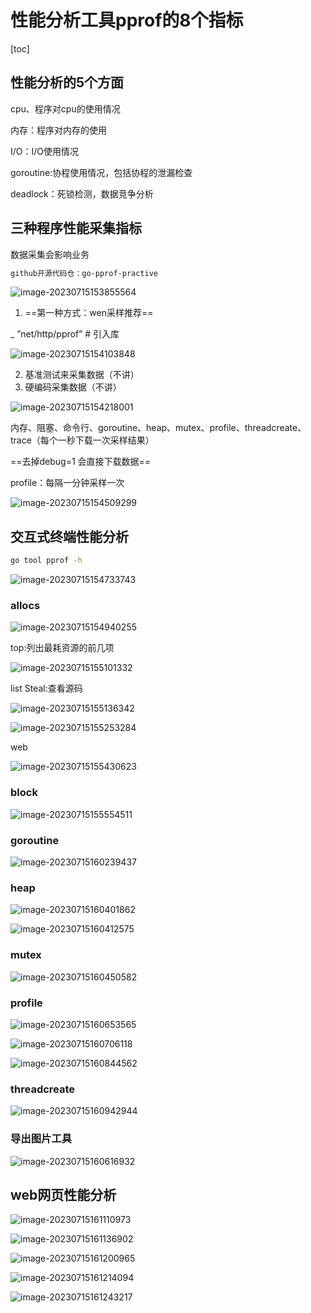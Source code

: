 # 性能分析工具pprof的8个指标

[toc]

## 性能分析的5个方面

cpu、程序对cpu的使用情况

内存：程序对内存的使用

I/O：I/O使用情况

goroutine:协程使用情况，包括协程的泄漏检查

deadlock：死锁检测，数据竞争分析

## 三种程序性能采集指标

数据采集会影响业务

```bash
github开源代码仓：go-pprof-practive 
```

![image-20230715153855564](imgs/image-20230715153855564.png)

1.  ==第一种方式：wen采样推荐==

   _ ”net/http/pprof”  # 引入库

   ![image-20230715154103848](imgs/image-20230715154103848.png)

2. 基准测试来采集数据（不讲）
3. 硬编码采集数据（不讲）

![image-20230715154218001](imgs/image-20230715154218001.png)

内存、阻塞、命令行、goroutine、heap、mutex、profile、threadcreate、trace（每个一秒下载一次采样结果）

==去掉debug=1 会直接下载数据==

profile：每隔一分钟采样一次

![image-20230715154509299](imgs/image-20230715154509299.png)



## 交互式终端性能分析

```bash
go tool pprof -h
```

![image-20230715154733743](imgs/image-20230715154733743.png)

### allocs

![image-20230715154940255](imgs/image-20230715154940255.png)

top:列出最耗资源的前几项

![image-20230715155101332](imgs/image-20230715155101332.png)

list Steal:查看源码

![image-20230715155136342](imgs/image-20230715155136342.png)

![image-20230715155253284](imgs/image-20230715155253284.png)

web

![image-20230715155430623](imgs/image-20230715155430623.png)

### block

![image-20230715155554511](imgs/image-20230715155554511.png)

### goroutine

![image-20230715160239437](imgs/image-20230715160239437.png)

### heap

![image-20230715160401862](imgs/image-20230715160401862.png)

![image-20230715160412575](imgs/image-20230715160412575.png)

### mutex

![image-20230715160450582](imgs/image-20230715160450582.png)

### profile

![image-20230715160653565](imgs/image-20230715160653565.png)

![image-20230715160706118](imgs/image-20230715160706118.png)

![image-20230715160844562](imgs/image-20230715160844562.png)

### threadcreate

![image-20230715160942944](imgs/image-20230715160942944.png)



### 导出图片工具

![image-20230715160616932](imgs/image-20230715160616932.png)

## web网页性能分析

![image-20230715161110973](imgs/image-20230715161110973.png)



![image-20230715161136902](imgs/image-20230715161136902.png)

![image-20230715161200965](imgs/image-20230715161200965.png)

![image-20230715161214094](imgs/image-20230715161214094.png)

![image-20230715161243217](imgs/image-20230715161243217.png)